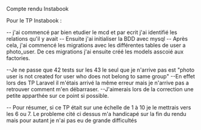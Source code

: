 Compte rendu Instabook

Pour le TP Instabook :

-- j'ai commencé par bien etudier le mcd et par ecrit j'ai identifié les relations qu'il y avait
-- Ensuite j'ai initialiser la BDD avec mysql
-- Après cela, j'ai commencé les migrations avec les différentes tables de user a photo_user. De ces migrations j'ai ensuite créé les models asscoié aux factories.

--Je ne passe que 42 tests sur les 43 le seul que je n'arrive pas est "photo user is not created for user who does not belong to same group"
--En effet lors des TP Laravel il m'étais arrivé la même erreur mais je n'arrive pas a retrouver comment m'en débarraser.
--J'aimerais lors de la correction une petite apparthée sur ce point si possible.

-- Pour résumer, si ce TP était sur une échelle de 1 à 10 je le mettrais vers les 6 ou 7. Le probleme cité ci dessus m'a handicapé sur la fin du rendu mais pour autant je n'ai pas eu de grande difficultés